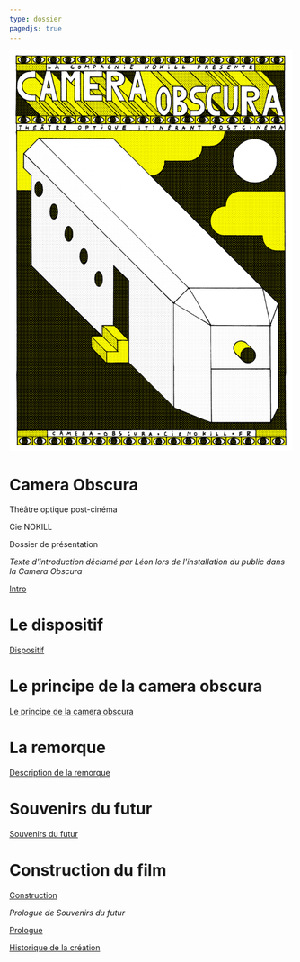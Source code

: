 ```yaml
---
type: dossier
pagedjs: true
---
```




<img src="/contenu/photos/afficheCO_v1.png"/>

<div class="page-break"></div>

# Camera Obscura

Théâtre optique post-cinéma

Cie NOKILL

Dossier de présentation

<div class="page-break"></div>

<em>Texte d'introduction déclamé par Léon lors de l'installation du public dans la Camera Obscura</em>

[Intro](/contenu/ecriture/intro#intro)

<div class="page-break"></div>

# Le dispositif

[Dispositif](/#le-dispositif)

# Le principe de la camera obscura

[Le principe de la camera obscura](/contenu/technique/optique#le-principe-de-la-camera-obscura)

# La remorque

[Description de la remorque](/contenu/remorque#description-de-la-remorque)

<div class="page-break"></div>

# Souvenirs du futur

[Souvenirs du futur](/#souvenirs-du-futur)

# Construction du film

[Construction](/contenu/ecriture/souvenirs-du-futur#construction)

<div class="page-break"></div>

<em>Prologue de Souvenirs du futur</em>

[Prologue](/contenu/ecriture/textes-voix-off#1-prologue)


<div class="page-break"></div>

[Historique de la création](/contenu/production.html#historique-de-la-création)


 <script src="/assets/js/aggregate.js"></script> 
